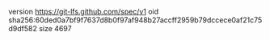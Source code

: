 version https://git-lfs.github.com/spec/v1
oid sha256:60ded0a7bf9f7637d8b0f97af948b27accff2959b79dccece0af21c75d9df582
size 4697
